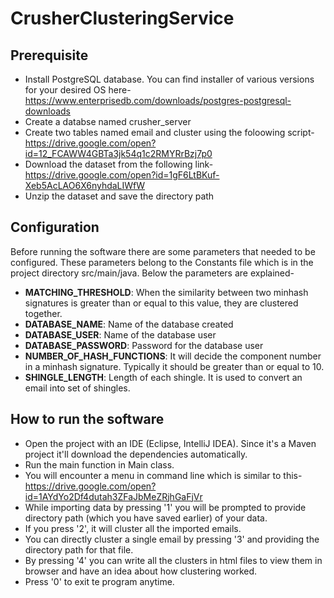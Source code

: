# CrusherClusteringService

## Prerequisite
* Install PostgreSQL database. You can find installer of various versions for your desired OS here-
https://www.enterprisedb.com/downloads/postgres-postgresql-downloads
* Create a databse named crusher_server
* Create two tables named email and cluster using the foloowing script-
https://drive.google.com/open?id=12_FCAWW4GBTa3jk54q1c2RMYRrBzj7p0
* Download the dataset from the following link-
https://drive.google.com/open?id=1gF6LtBKuf-Xeb5AcLAO6X6nyhdaLIWfW
* Unzip the dataset and save the directory path

## Configuration
Before running the software there are some parameters that needed to be configured. These parameters belong to the Constants file which is in the project directory src/main/java. Below the parameters are explained-

* __MATCHING_THRESHOLD__: When the similarity between two minhash signatures is greater than or equal to this value, they are clustered together. 
* __DATABASE_NAME__: Name of the database created
* __DATABASE_USER__: Name of the database user
* __DATABASE_PASSWORD__: Password for the database user
* __NUMBER_OF_HASH_FUNCTIONS__: It will decide the component number in a minhash signature. Typically it should be greater than or equal to 10.
* __SHINGLE_LENGTH__: Length of each shingle. It is used to convert an email into set of shingles.

## How to run the software
* Open the project with an IDE (Eclipse, IntelliJ IDEA). Since it's a Maven project it'll download the dependencies automatically.
* Run the main function in Main class.
* You will encounter a menu in command line which is similar to this- https://drive.google.com/open?id=1AYdYo2Df4dutah3ZFaJbMeZRjhGaFjVr
* While importing data by pressing '1' you will be prompted to provide directory path (which you have saved earlier) of your data.
* If you press '2', it will cluster all the imported emails.
* You can directly cluster a single email by pressing '3' and providing the directory path for that file.
* By pressing '4' you can write all the clusters in html files to view them in browser and have an idea about how clustering worked.
* Press '0' to exit te program anytime.
